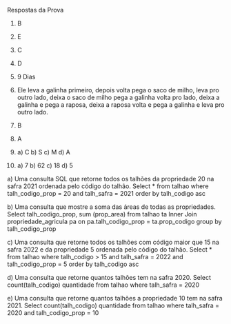 Respostas da Prova

1) B 

2) E

3) C

4) D

5) 9 Dias

6) ​Ele leva a galinha primeiro, depois volta pega o saco de milho, 
leva pro outro lado, deixa o saco de milho pega a galinha volta pro lado, 
deixa a galinha e pega a raposa, deixa a raposa volta e pega a galinha e 
leva pro outro lado.

7) B

8) A

9) a) C b) S c) M d) A

10) a) 7 b) 62 c) 18 d) 5

a) Uma consulta SQL que retorne todos os talhões da propriedade 20 na safra 2021 ordenada pelo código do talhão.
Select * from talhao where talh_codigo_prop = 20 and talh_safra = 2021 order by talh_codigo asc

b) Uma consulta que mostre a soma das áreas de todas as propriedades.
Select talh_codigo_prop, sum (prop_area) from talhao ta
Inner Join propriedade_agricula pa on pa.talh_codigo_prop = ta.prop_codigo
group by talh_codigo_prop

c) Uma consulta que retorne todos os talhões com código maior que 15 na safra 2022 e da propriedade 5 ordenada pelo código do talhão.
Select * from talhao where talh_codigo > 15 and talh_safra = 2022 and talh_codigo_prop = 5 order by talh_codigo asc

d) Uma consulta que retorne quantos talhões tem na safra 2020.
Select count(talh_codigo) quantidade from talhao where talh_safra = 2020

e) Uma consulta que retorne quantos talhões a propriedade 10 tem na safra 2021.
Select count(talh_codigo) quantidade from talhao where talh_safra = 2020 and talh_codigo_prop = 10
